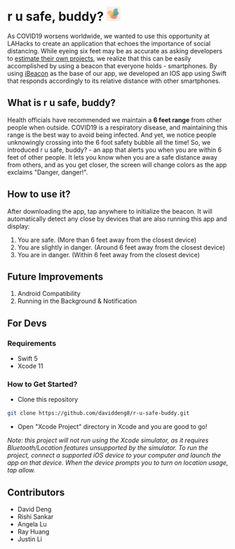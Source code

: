 # r u safe, buddy? <img src="/Xcode Project/rusafebuddy/Assets.xcassets/AppIcon.appiconset/120x120.png" height="32">
As COVID19 worsens worldwide, we wanted to use this opportunity at LAHacks to create an application that echoes the importance of social distancing. While eyeing six feet may be as accurate as asking developers to [estimate their own projects](http://improvingwetware.com/pages/WhenEstimateIsWrong), we realize that this can be easily accomplished by using a beacon that everyone holds - smartphones. By using [iBeacon](https://developer.apple.com/ibeacon/) as the base of our app, we developed an IOS app using Swift that responds accordingly to its relative distance with other smartphones.

## What is r u safe, buddy?
Health officials have recommended we maintain a **6 feet range** from other people when outside. COVID19 is a respiratory disease, and maintaining this range is the best way to avoid being infected. And yet, we notice people unknowingly crossing into the 6 foot safety bubble all the time! So, we introduced r u safe, buddy? - an app that alerts you when you are within 6 feet of other people. It lets you know when you are a safe distance away from others, and as you get closer, the screen will change colors as the app exclaims "Danger, danger!".

## How to use it?
After downloading the app, tap anywhere to initialize the beacon. It will automatically detect any close by devices that are also running this app and display:
1. You are safe. (More than 6 feet away from the closest device)
2. You are slightly in danger. (Around 6 feet away from the closest device)
3. You are in danger. (Within 6 feet away from the closest device)

## Future Improvements
1. Android Compatibility
2. Running in the Background & Notification

## For Devs
### Requirements
* Swift 5
* Xcode 11

### How to Get Started?
* Clone this repository
```bash
git clone https://github.com/daviddeng8/r-u-safe-buddy.git
```

* Open "Xcode Project" directory in Xcode and you are good to go!

*Note: this project will not run using the Xcode simulator, as it requires Bluetooth/Location features unsupported by the simulator. To run the project, connect a supported iOS device to your computer and launch the app on that device. When the device prompts you to turn on location usage, tap allow.*

## Contributors
* David Deng
* Rishi Sankar
* Angela Lu
* Ray Huang
* Justin Li

